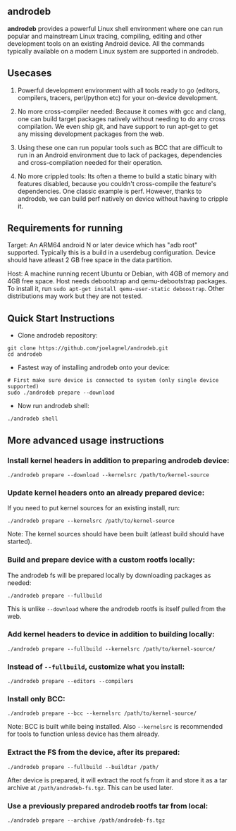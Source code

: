 androdeb
--------

**androdeb** provides a powerful Linux shell environment where one can
run popular and mainstream Linux tracing, compiling, editing and other
development tools on an existing Android device. All the commands typically
available on a modern Linux system are supported in androdeb.

Usecases
--------
1. Powerful development environment with all tools ready to go (editors,
compilers, tracers, perl/python etc) for your on-device development.

2. No more cross-compiler needed: Because it comes with gcc and clang, one can
build target packages natively without needing to do any cross compilation. We even
ship git, and have support to run apt-get to get any missing development packages
from the web.

3. Using these one can run popular tools such as BCC that are difficult to run
in an Android environment due to lack of packages, dependencies and cross-compilation
needed for their operation.

4. No more crippled tools: Its often a theme to build a static binary with
features disabled, because you couldn't cross-compile the feature's dependencies. One
classic example is perf. However, thanks to androdeb, we can build perf natively
on device without having to cripple it.

Requirements for running
------------------------
Target:
An ARM64 android N or later device which has "adb root" supported. Typically
this is a build in a userdebug configuration. Device should have atleast 2 GB
free space in the data partition.

Host:
A machine running recent Ubuntu or Debian, with 4GB of memory and 4GB free space.
Host needs debootstrap and qemu-debootstrap packages.
To install it, run `sudo apt-get install qemu-user-static deboostrap`.
Other distributions may work but they are not tested.

Quick Start Instructions
------------------------
* Clone androdeb repository:
```
git clone https://github.com/joelagnel/androdeb.git
cd androdeb
```

* Fastest way of installing androdeb onto your device:
```
# First make sure device is connected to system (only single device supported)
sudo ./androdeb prepare --download
```

* Now run androdeb shell:
```
./androdeb shell
```
More advanced usage instructions
--------------------------------
### Install kernel headers in addition to preparing androdeb device:
```
./androdeb prepare --download --kernelsrc /path/to/kernel-source
```

### Update kernel headers onto an already prepared device:

If you need to put kernel sources for an existing install, run:
```
./androdeb prepare --kernelsrc /path/to/kernel-source
```
Note: The kernel sources should have been built (atleast build should have started).

### Build and prepare device with a custom rootfs locally:

The androdeb fs will be prepared locally by downloading packages as needed:
```
./androdeb prepare --fullbuild
```
This is unlike `--download` where the androdeb rootfs is itself pulled from the web.

### Add kernel headers to device in addition to building locally:
```
./androdeb prepare --fullbuild --kernelsrc /path/to/kernel-source/
```

### Instead of `--fullbuild`, customize what you install:
```
./androdeb prepare --editors --compilers
```

### Install only BCC:
```
./androdeb prepare --bcc --kernelsrc /path/to/kernel-source/
```
Note: BCC is built while being installed. Also `--kernelsrc` is
recommended for tools to function unless device has them
already.

### Extract the FS from the device, after its prepared:
```
./androdeb prepare --fullbuild --buildtar /path/
```
After device is prepared, it will extract the root fs from it
and store it as a tar archive at `/path/androdeb-fs.tgz`. This
can be used later.

### Use a previously prepared androdeb rootfs tar from local:
```
./androdeb prepare --archive /path/androdeb-fs.tgz
```

